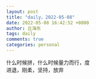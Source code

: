 ```yaml
---
layout: post
title: "daily，2022-05-08"
date: 2022-05-08 16:42:52 +0800
author: 丘海东 
tags: daily
comments: true
categories: personal
---
```

什么时候拼，什么时候量力而行，度  
进退，刚柔，坚持，放弃
